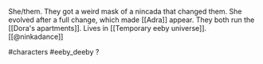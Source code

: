 She/them. They got a weird mask of a nincada that changed them. She evolved after a full change, which made [[Adra]] appear. They both run the [[Dora's apartments]]. Lives in [[Temporary eeby universe]]. [[@ninkadance]]

#characters #eeby_deeby ?